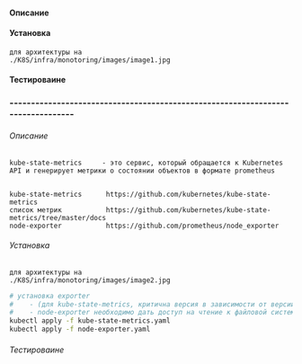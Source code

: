 #### Описание 
#### Установка 
```
для архитектуры на                                ./K8S/infra/monotoring/images/image1.jpg
```
#### Тестироваине 

### --------------------------------------------------------------------------------
###### Описание 
```
kube-state-metrics     - это сервис, который обращается к Kubernetes API и генерирует метрики о состоянии объектов в формате prometheus


kube-state-metrics      https://github.com/kubernetes/kube-state-metrics
список метрик           https://github.com/kubernetes/kube-state-metrics/tree/master/docs
node-exporter           https://github.com/prometheus/node_exporter

```
###### Установка 
```
для архитектуры на                                ./K8S/infra/monotoring/images/image2.jpg
```
```bash 
# установка exporter 
#    - (для kube-state-metrics, критична версия в зависимости от версии в кластере) https://github.com/kubernetes/kube-state-metrics
#    - node-exporter необходимо дать доступ на чтение к файловой системе хоста (метрики собраются с хостовой системы, размещается на каждом хосте системы)
kubectl apply -f kube-state-metrics.yaml    
kubectl apply -f node-exporter.yaml  

```
###### Тестироваине 
```
```
